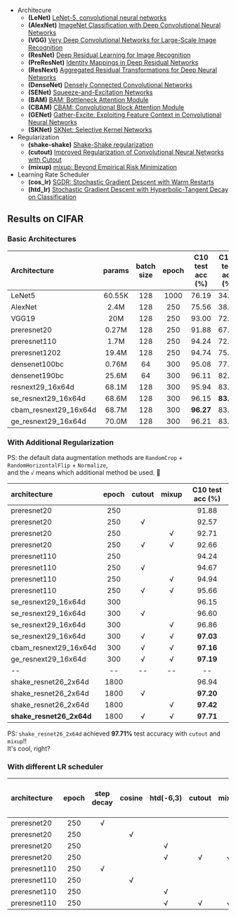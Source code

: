 - Architecure
  - **(LeNet)** [LeNet-5, convolutional neural networks](http://yann.lecun.com/exdb/lenet/)
  - **(AlexNet)** [ImageNet Classification with Deep Convolutional Neural Networks](https://papers.nips.cc/paper/4824-imagenet-classification-with-deep-convolutional-neural-networks)
  - **(VGG)** [Very Deep Convolutional Networks for Large-Scale Image Recognition](https://arxiv.org/abs/1409.1556)
  - **(ResNet)** [Deep Residual Learning for Image Recognition](https://arxiv.org/abs/1512.03385)
  - **(PreResNet)** [Identity Mappings in Deep Residual Networks](https://arxiv.org/abs/1603.05027)
  - **(ResNext)** [Aggregated Residual Transformations for Deep Neural Networks](https://arxiv.org/abs/1611.05431)
  - **(DenseNet)** [Densely Connected Convolutional Networks](https://arxiv.org/abs/1608.06993)
  - **(SENet)** [Squeeze-and-Excitation Networks](https://arxiv.org/abs/1709.01507)
  - **(BAM)** [BAM: Bottleneck Attention Module](https://arxiv.org/abs/1807.06514)
  - **(CBAM)** [CBAM: Convolutional Block Attention Module](https://arxiv.org/abs/1807.06521)
  - **(GENet)** [Gather-Excite: Exploiting Feature Context in Convolutional Neural Networks](https://arxiv.org/abs/1810.12348)
  - **(SKNet)** [SKNet: Selective Kernel Networks](https://arxiv.org/abs/1903.06586)
- Regularization
  - **(shake-shake)** [Shake-Shake regularization](https://arxiv.org/abs/1705.07485)
  - **(cutout)** [Improved Regularization of Convolutional Neural Networks with Cutout](https://arxiv.org/abs/1708.04552)
  - **(mixup)** [mixup: Beyond Empirical Risk Minimization](https://arxiv.org/abs/1710.09412)
- Learning Rate Scheduler
  - **(cos_lr)** [SGDR: Stochastic Gradient Descent with Warm Restarts](https://arxiv.org/abs/1608.03983)
  - **(htd_lr)** [Stochastic Gradient Descent with Hyperbolic-Tangent Decay on Classification](https://arxiv.org/abs/1806.01593)

## Results on CIFAR

### Basic Architectures

| Architecture          | params | batch size | epoch | C10 test acc (%) | C100 test acc (%) |
| :-------------------- | :----: | :--------: | :---: | :--------------: | :---------------: |
| LeNet5                | 60.55K |    128     | 1000  |      76.19       |       34.10       |
| AlexNet               |  2.4M  |    128     |  250  |      75.56       |       38.67       |
| VGG19                 |  20M   |    128     |  250  |      93.00       |       72.07       |
| preresnet20           | 0.27M  |    128     |  250  |      91.88       |       67.03       |
| preresnet110          |  1.7M  |    128     |  250  |      94.24       |       72.96       |
| preresnet1202         | 19.4M  |    128     |  250  |      94.74       |       75.28       |
| densenet100bc         | 0.76M  |     64     |  300  |      95.08       |       77.55       |
| densenet190bc         | 25.6M  |     64     |  300  |      96.11       |       82.59       |
| resnext29_16x64d      | 68.1M  |    128     |  300  |      95.94       |       83.18       |
| se_resnext29_16x64d   | 68.6M  |    128     |  300  |      96.15       |     **83.65**     |
| cbam_resnext29_16x64d | 68.7M  |    128     |  300  |    **96.27**     |       83.62       |
| ge_resnext29_16x64d   | 70.0M  |    128     |  300  |      96.21       |       83.57       |


### With Additional Regularization


PS: the default data augmentation methods are ``RandomCrop`` + ``RandomHorizontalFlip`` + ``Normalize``,   
and the ``√`` means which additional method be used. :cake:

| architecture             | epoch | cutout | mixup | C10 test acc (%) |
| :----------------------- | :---: | :----: | :---: | :--------------: |
| preresnet20              |  250  |        |       |      91.88       |
| preresnet20              |  250  |   √    |       |      92.57       |
| preresnet20              |  250  |        |   √   |      92.71       |
| preresnet20              |  250  |   √    |   √   |      92.66       |
| preresnet110             |  250  |        |       |      94.24       |
| preresnet110             |  250  |   √    |       |      94.67       |
| preresnet110             |  250  |        |   √   |      94.94       |
| preresnet110             |  250  |   √    |   √   |      95.66       |
| se_resnext29_16x64d      |  300  |        |       |      96.15       |
| se_resnext29_16x64d      |  300  |   √    |       |      96.60       |
| se_resnext29_16x64d      |  300  |        |   √   |      96.86       |
| se_resnext29_16x64d      |  300  |   √    |   √   |    **97.03**     |
| cbam_resnext29_16x64d    |  300  |   √    |   √   |    **97.16**     |
| ge_resnext29_16x64d      |  300  |   √    |   √   |    **97.19**     |
| --                       |  --   |   --   |  --   |        --        |
| shake_resnet26_2x64d     | 1800  |        |       |      96.94       |
| shake_resnet26_2x64d     | 1800  |   √    |       |    **97.20**     |
| shake_resnet26_2x64d     | 1800  |        |   √   |    **97.42**     |
| **shake_resnet26_2x64d** | 1800  |   √    |   √   |    **97.71**     |

PS: ``shake_resnet26_2x64d`` achieved **97.71%** test accuracy with ``cutout`` and ``mixup``!!    
It's cool, right?  
 
### With different LR scheduler

| architecture | epoch | step decay | cosine | htd(-6,3) | cutout | mixup | C10 test acc (%) |
| :----------- | :---: | :--------: | :----: | :-------: | :----: | :---: | :--------------: |
| preresnet20  |  250  |     √      |        |           |        |       |      91.88       |
| preresnet20  |  250  |            |   √    |           |        |       |      92.13       |
| preresnet20  |  250  |            |        |     √     |        |       |      92.44       |
| preresnet20  |  250  |            |        |     √     |   √    |   √   |    **93.30**     |
| preresnet110 |  250  |     √      |        |           |        |       |      94.24       |
| preresnet110 |  250  |            |   √    |           |        |       |      94.48       |
| preresnet110 |  250  |            |        |     √     |        |       |      94.82       |
| preresnet110 |  250  |            |        |     √     |   √    |   √   |    **95.88**     |

